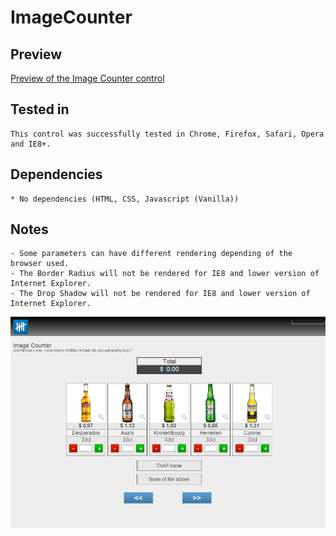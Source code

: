 ImageCounter
=====

Preview
-------

[Preview of the Image Counter control](http://show.askia.com/WebProd/cgi-bin/askiaext.dll?Action=StartSurvey&SurveyName=ADC2_Image_Counter)

Tested in
-----------

    This control was successfully tested in Chrome, Firefox, Safari, Opera and IE8+.

Dependencies
-----------------

    * No dependencies (HTML, CSS, Javascript (Vanilla))

Notes
-------

    - Some parameters can have different rendering depending of the browser used.
    - The Border Radius will not be rendered for IE8 and lower version of Internet Explorer.
    - The Drop Shadow will not be rendered for IE8 and lower version of Internet Explorer.

![screenshot](/examples/adc2-imagecounter.png)